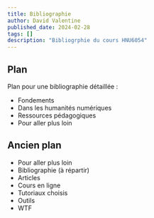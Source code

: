 ```yaml
---
title: Bibliographie
author: David Valentine
published_date: 2024-02-28
tags: []
description: "Bibliogrphie du cours HNU6054"
---
```

## Plan

Plan pour une bibliographie détaillée :

- Fondements
- Dans les humanités numériques
- Ressources pédagogiques
- Pour aller plus loin

## Ancien plan

- Pour aller plus loin
- Bibliographie (à répartir)
- Articles
- Cours en ligne
- Tutoriaux choisis
- Outils
- WTF